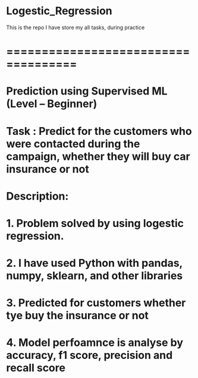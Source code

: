 #  Logestic_Regression
This is the repo I have store my all tasks, during practice

# ====================================

#  Prediction using Supervised ML (Level – Beginner)
# Task : Predict for the customers who were contacted during  the campaign, whether they will buy car insurance or not

#  Description:

# 1. Problem solved by using logestic regression.
# 2. I have used Python with pandas, numpy, sklearn, and other libraries
# 3. Predicted for customers whether tye buy the insurance or not
# 4. Model perfoamnce is analyse by accuracy, f1 score, precision and recall score
